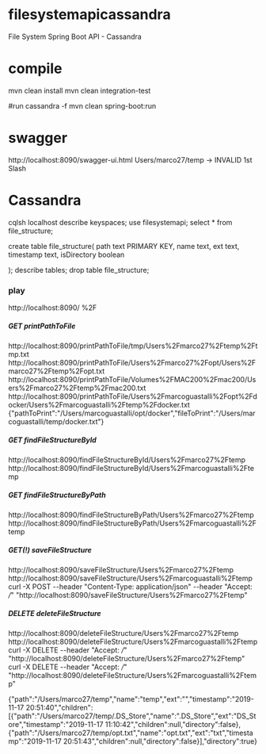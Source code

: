 # filesystemapicassandra
File System Spring Boot API - Cassandra

# compile
mvn clean install
mvn clean integration-test

#run
cassandra -f
mvn clean spring-boot:run

# swagger
http://localhost:8090/swagger-ui.html
Users/marco27/temp -> INVALID 1st Slash

# Cassandra
cqlsh localhost
describe keyspaces;
use filesystemapi;
select * from file_structure;

create table file_structure(
   path text PRIMARY KEY,
   name text,
   ext text,
   timestamp text,
   isDirectory boolean

);
describe tables;
drop table file_structure;

### play
http://localhost:8090/
%2F

##### GET printPathToFile
http://localhost:8090/printPathToFile/tmp/Users%2Fmarco27%2Ftemp%2Ftmp.txt
http://localhost:8090/printPathToFile/Users%2Fmarco27%2Fopt/Users%2Fmarco27%2Ftemp%2Fopt.txt
http://localhost:8090/printPathToFile/Volumes%2FMAC200%2Fmac200/Users%2Fmarco27%2Ftemp%2Fmac200.txt
http://localhost:8090/printPathToFile/Users%2Fmarcoguastalli%2Fopt%2Fdocker/Users%2Fmarcoguastalli%2Ftemp%2Fdocker.txt
{"pathToPrint":"/Users/marcoguastalli/opt/docker","fileToPrint":"/Users/marcoguastalli/temp/docker.txt"}

##### GET findFileStructureById
http://localhost:8090/findFileStructureById/Users%2Fmarco27%2Ftemp
http://localhost:8090/findFileStructureById/Users%2Fmarcoguastalli%2Ftemp

##### GET findFileStructureByPath
http://localhost:8090/findFileStructureByPath/Users%2Fmarco27%2Ftemp
http://localhost:8090/findFileStructureByPath/Users%2Fmarcoguastalli%2Ftemp

##### GET(!) saveFileStructure
http://localhost:8090/saveFileStructure/Users%2Fmarco27%2Ftemp
http://localhost:8090/saveFileStructure/Users%2Fmarcoguastalli%2Ftemp
curl -X POST --header "Content-Type: application/json" --header "Accept: */*" "http://localhost:8090/saveFileStructure/Users%2Fmarco27%2Ftemp"

##### DELETE deleteFileStructure
http://localhost:8090/deleteFileStructure/Users%2Fmarco27%2Ftemp
http://localhost:8090/deleteFileStructure/Users%2Fmarcoguastalli%2Ftemp
curl -X DELETE --header "Accept: */*" "http://localhost:8090/deleteFileStructure/Users%2Fmarco27%2Ftemp"
curl -X DELETE --header "Accept: */*" "http://localhost:8090/deleteFileStructure/Users%2Fmarcoguastalli%2Ftemp"

{"path":"/Users/marco27/temp","name":"temp","ext":"","timestamp":"2019-11-17 20:51:40","children":[{"path":"/Users/marco27/temp/.DS_Store","name":".DS_Store","ext":"DS_Store","timestamp":"2019-11-17 11:10:42","children":null,"directory":false},{"path":"/Users/marco27/temp/opt.txt","name":"opt.txt","ext":"txt","timestamp":"2019-11-17 20:51:43","children":null,"directory":false}],"directory":true}

